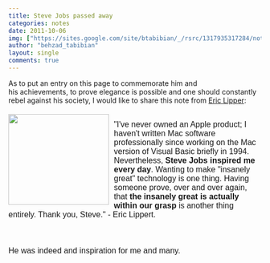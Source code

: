 ```yaml
---
title: Steve Jobs passed away
categories: notes
date: 2011-10-06
img: ["https://sites.google.com/site/btabibian/_/rsrc/1317935317284/notes/stevejobspassedaway/t_hero.png"]
author: "behzad_tabibian"
layout: single
comments: true
---
```

As to put an entry on this page to commemorate him and his achievements, to prove elegance is possible and one should constantly rebel against his society, I would like to share this note from <a href="http://blogs.msdn.com/b/ericlippert/archive/2011/10/06/insanely-great.aspx" rel="nofollow" target="_blank">Eric Lipper</a>:
<div><div style="display:inline;float:left;margin-top:5px;margin-right:10px;margin-bottom:0px;margin-left:0px"><img border="0" height="181" src="https://sites.google.com/site/btabibian/_/rsrc/1317935317284/notes/stevejobspassedaway/t_hero.png" width="200"/></div><br/></div><div><span style="font-family:arial,sans-serif;line-height:normal"><font size="3">"I've never owned an Apple product; I haven't written Mac software professionally since working on the Mac version of Visual Basic briefly in 1994. Nevertheless, <strong>Steve Jobs inspired me every day</strong>. Wanting to make "insanely great" technology is one thing. Having someone prove, over and over again, that <strong>the insanely great is actually within our grasp</strong> is another thing entirely. Thank you, Steve." - Eric Lippert.</font></span></div><div><span style="font-family:arial,sans-serif;line-height:normal"><font size="3"><br/></font></span></div><div><font size="3"><font face="arial, sans-serif"><span style="line-height:normal"><br/></span></font></font></div><div><font size="3"><font face="arial, sans-serif"><span style="line-height:normal"><br/></span></font></font></div><div><font size="3"><font face="arial, sans-serif"><span style="line-height:normal">He was indeed and inspiration for me and many. </span></font></font></div>

